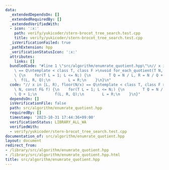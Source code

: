 ```yaml
---
data:
  _extendedDependsOn: []
  _extendedRequiredBy: []
  _extendedVerifiedWith:
  - icon: ':x:'
    path: verify/yukicoder/stern-brocot_tree_search.test.cpp
    title: verify/yukicoder/stern-brocot_tree_search.test.cpp
  _isVerificationFailed: true
  _pathExtension: hpp
  _verificationStatusIcon: ':x:'
  attributes:
    links: []
  bundledCode: "#line 1 \"src/algorithm/enumrate_quotient.hpp\"\n// x in [L, R), floor(N/x)\
    \ == Q\ntemplate < class T, class F >\nvoid for_each_quotient(T N, const F& f)\
    \ {\n    for(T L = 1; L <= N;) {\n        T Q = N / L, R = N / Q + 1;\n      \
    \  f(L, R, Q);\n        L = R;\n    }\n}\n"
  code: "// x in [L, R), floor(N/x) == Q\ntemplate < class T, class F >\nvoid for_each_quotient(T\
    \ N, const F& f) {\n    for(T L = 1; L <= N;) {\n        T Q = N / L, R = N /\
    \ Q + 1;\n        f(L, R, Q);\n        L = R;\n    }\n}"
  dependsOn: []
  isVerificationFile: false
  path: src/algorithm/enumrate_quotient.hpp
  requiredBy: []
  timestamp: '2023-10-31 17:44:36+09:00'
  verificationStatus: LIBRARY_ALL_WA
  verifiedWith:
  - verify/yukicoder/stern-brocot_tree_search.test.cpp
documentation_of: src/algorithm/enumrate_quotient.hpp
layout: document
redirect_from:
- /library/src/algorithm/enumrate_quotient.hpp
- /library/src/algorithm/enumrate_quotient.hpp.html
title: src/algorithm/enumrate_quotient.hpp
---
```

